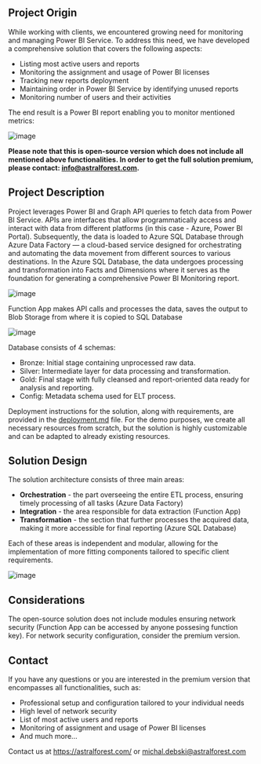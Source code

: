 ## Project Origin
While working with clients, we encountered growing need for monitoring and managing Power BI Service. To address this need, we have developed a comprehensive solution that covers the following aspects:
- Listing most active users and reports
- Monitoring the assignment and usage of Power BI licenses
- Tracking new reports deployment
- Maintaining order in Power BI Service by identifying unused reports
- Monitoring number of users and their activities
  
The end result is a Power BI report enabling you to monitor mentioned metrics:

![image](https://github.com/AstralForest/Power_BI_Monitoring/assets/156897451/484bcea1-6651-4e78-b755-14ba44fcfcbf)

**Please note that this is open-source version which does not include all mentioned above functionalities. In order to get the full solution premium, please contact: info@astralforest.com.**

## Project Description
Project leverages Power BI and Graph API queries to fetch data from Power BI Service. APIs are interfaces that allow programmatically access and interact with data from different platforms (in this case - Azure, Power BI Portal). Subsequently, the data is loaded to Azure SQL Database through Azure Data Factory — a cloud-based service designed for orchestrating and automating the data movement from different sources to various destinations. In the Azure SQL Database, the data undergoes processing and transformation into Facts and Dimensions where it serves as the foundation for generating a comprehensive Power BI Monitoring report.

![image](https://github.com/AstralForest/Power_BI_Monitoring/assets/156897451/e7039acd-23c1-4a72-84d3-3d3e44a57f86)

Function App makes API calls and processes the data, saves the output to Blob Storage from where it is copied to SQL Database

![image](https://github.com/AstralForest/Power_BI_Monitoring/assets/156897451/89f0d420-d0f9-49f8-993e-6a7203e95f2a)

Database consists of 4 schemas:
- Bronze: Initial stage containing unprocessed raw data.
- Silver: Intermediate layer for data processing and transformation.
- Gold: Final stage with fully cleansed and report-oriented data ready for analysis and reporting.
- Config: Metadata schema used for ELT process.

Deployment instructions for the solution, along with requirements, are provided in the [deployment.md](https://github.com/MJelowickiAF/PowerBI_Monitoring/blob/main/deployment.md) file. For the demo purposes, we create all necessary resources from scratch, but the solution is highly customizable and can be adapted to already existing resources.

## Solution Design
The solution architecture consists of three main areas:

- **Orchestration** - the part overseeing the entire ETL process, ensuring timely processing of all tasks (Azure Data Factory)
- **Integration** - the area responsible for data extraction (Function App)
- **Transformation** - the section that further processes the acquired data, making it more accessible for final reporting (Azure SQL Database)
  
Each of these areas is independent and modular, allowing for the implementation of more fitting components tailored to specific client requirements.

![image](https://github.com/AstralForest/Power_BI_Monitoring/assets/156897451/884fd5f5-ec37-4431-a1ff-0ff160a199fc)

## Considerations
The open-source solution does not include modules ensuring network security (Function App can be accessed by anyone possesing function key). For network security configuration, consider the premium version.

## Contact
If you have any questions or you are interested in the premium version that encompasses all functionalities, such as:
- Professional setup and configuration tailored to your individual needs
- High level of network security
- List of most active users and reports
- Monitoring of assignment and usage of Power BI licenses
- And much more...

Contact us at https://astralforest.com/  or michal.debski@astralforest.com


